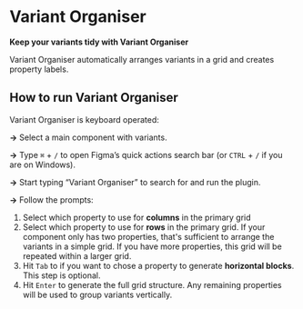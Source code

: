 # Variant Organiser

**Keep your variants tidy with Variant Organiser**

Variant Organiser automatically arranges variants in a grid and creates property labels.

## How to run Variant Organiser

Variant Organiser is keyboard operated:

**→** Select a main component with variants.

**→** Type `⌘` + `/` to open Figma’s quick actions search bar (or `CTRL` + `/` if you are on Windows).

**→** Start typing “Variant Organiser” to search for and run the plugin.

**→** Follow the prompts:
1. Select which property to use for **columns** in the primary grid
2. Select which property to use for **rows** in the primary grid. If your component only has two properties, that's sufficient to arrange the variants in a simple grid. If you have more properties, this grid will be repeated within a larger grid.  
3. Hit `Tab` to if you want to chose a property to generate **horizontal blocks**. This step is optional.
4. Hit `Enter` to generate the full grid structure. Any remaining properties will be used to group variants vertically.